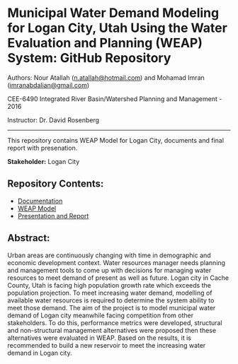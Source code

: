 # Municipal Water Demand Modeling for Logan City, Utah Using the Water Evaluation and Planning (WEAP) System: GitHub Repository

Authors: Nour Atallah (n.atallah@hotmail.com) and Mohamad Imran (imranabdalian@gmail.com)   

CEE-6490 Integrated River Basin/Watershed Planning and Management - 2016

Instructor: Dr. David Rosenberg

---------------
 
This repository contains WEAP Model for Logan City, documents and final report with presenation. 

**Stakeholder:** Logan City

## Repository Contents:
* [Documentation](https://github.com/CEE-6490-RiverBasinPlanning/Spring-2016/tree/master/Logan%20City%20-%20Nour%26Imran/Documents)
* [WEAP Model](https://github.com/CEE-6490-RiverBasinPlanning/Spring-2016/tree/master/Logan%20City%20-%20Nour%26Imran/WEAP-Model)
* [Presentation and Report](https://github.com/CEE-6490-RiverBasinPlanning/Spring-2016/tree/master/Logan%20City%20-%20Nour%26Imran/Presentation-Report)

## Abstract:
Urban areas are continuously changing with time in demographic and economic development context. Water resources manager needs planning and management tools to come up with decisions for managing water resources to meet demand of present as well as future. Logan city in Cache County, Utah is facing high population growth rate which exceeds the population projection. To meet increasing water demand, modelling of available water resources is required to determine the system ability to meet those demand. The aim of the project is to model municipal water demand of Logan city meanwhile facing competition from other stakeholders. To do this, performance metrics were developed, structural and non-structural management alternatives were proposed then these alternatives were evaluated in WEAP. Based on the results, it is recommended to build a new reservoir to meet the increasing water demand in Logan city.  
